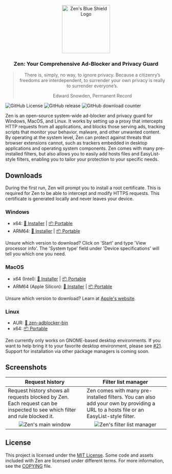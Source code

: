 <p align="center">
  <picture>
    <img src="https://github.com/anfragment/zen/blob/master/assets/appicon.png?raw=true" alt="Zen's Blue Shield Logo" width="150" />
  </picture>
</p>

<h3 align="center">
  Zen: Your Comprehensive Ad-Blocker and Privacy Guard
</h3>
<blockquote align="center">
There is, simply, no way, to ignore privacy. Because a citizenry’s freedoms are interdependent, to surrender your own privacy is really to surrender everyone’s.

Edward Snowden, Permanent Record
</blockquote>

![GitHub License](https://img.shields.io/github/license/anfragment/zen)
![GitHub release](https://img.shields.io/github/v/release/anfragment/zen)
![GitHub download counter](https://img.shields.io/github/downloads/anfragment/zen/total)

Zen is an open-source system-wide ad-blocker and privacy guard for Windows, MacOS, and Linux. It works by setting up a proxy that intercepts HTTP requests from all applications, and blocks those serving ads, tracking scripts that monitor your behavior, malware, and other unwanted content. By operating at the system level, Zen can protect against threats that browser extensions cannot, such as trackers embedded in desktop applications and operating system components. Zen comes with many pre-installed filters, but also allows you to easily add hosts files and EasyList-style filters, enabling you to tailor your protection to your specific needs.

## Downloads

During the first run, Zen will prompt you to install a root certificate. This is required for Zen to be able to intercept and modify HTTPS requests. This certificate is generated locally and never leaves your device.

### Windows
- x64: [💾 Installer](https://github.com/anfragment/zen/releases/latest/download/Zen-amd64-installer.exe) | [📦 Portable](https://github.com/anfragment/zen/releases/latest/download/Zen_windows_amd64.zip)
- ARM64: [💾 Installer](https://github.com/anfragment/zen/releases/latest/download/Zen-arm64-installer.exe) | [📦 Portable](https://github.com/anfragment/zen/releases/latest/download/Zen_windows_arm64.zip)

Unsure which version to download? Click on 'Start' and type 'View processor info'. The 'System type' field under 'Device specifications' will tell you which one you need.

### MacOS
- x64 (Intel): [💾 Installer](https://github.com/anfragment/zen/releases/latest/download/Zen-amd64.dmg) | [📦 Portable](https://github.com/anfragment/zen/releases/latest/download/Zen_darwin_amd64.zip)
- ARM64 (Apple Silicon): [💾 Installer](https://github.com/anfragment/zen/releases/latest/download/Zen-arm64.dmg) | [📦 Portable](https://github.com/anfragment/zen/releases/latest/download/Zen_darwin_arm64.zip)

Unsure which version to download? Learn at [Apple's website](https://support.apple.com/en-us/HT211814).

### Linux
- AUR: [👾 zen-adblocker-bin](https://aur.archlinux.org/packages/zen-adblocker-bin)
- x64: [📦 Portable](https://github.com/anfragment/zen/releases/latest/download/Zen_linux_amd64.tar.gz)

Zen currently only works on GNOME-based desktop environments. If you want to help bring it to your favorite desktop environment, please see [#21](https://github.com/anfragment/zen/issues/21). Support for installation via other package managers is coming soon.

## Screenshots

<table>
  <thead>
    <tr>
        <th>Request history</th>
        <th>Filter list manager</th>
    </tr>
  </thead>
  <tbody>
    <tr>
      <td>
        Request history shows all requests blocked by Zen. Each request can be inspected to see which filter and rule blocked it.
      </td>
      <td>
        Zen comes with many pre-installed filters. You can also add your own by providing a URL to a hosts file or an EasyList-style filter.
      </td>
    </tr>
    <tr>
      <td align="center" valign="top"><img src="https://github.com/anfragment/zen/blob/master/assets/screenshots/main-window.png?raw=true" alt="Zen's main window"/></td>
      <td align="center" valign="top"><img src="https://github.com/anfragment/zen/blob/master/assets/screenshots/filter-lists.png?raw=true" alt="Zen's filter list manager"/></td>
    </tr>
  </tbody>
</table>

## License
This project is licensed under the [MIT License](https://github.com/anfragment/zen/blob/master/LICENSE). Some code and assets included with Zen are licensed under different terms. For more information, see the [COPYING](https://github.com/anfragment/zen/blob/master/COPYING.md) file.
